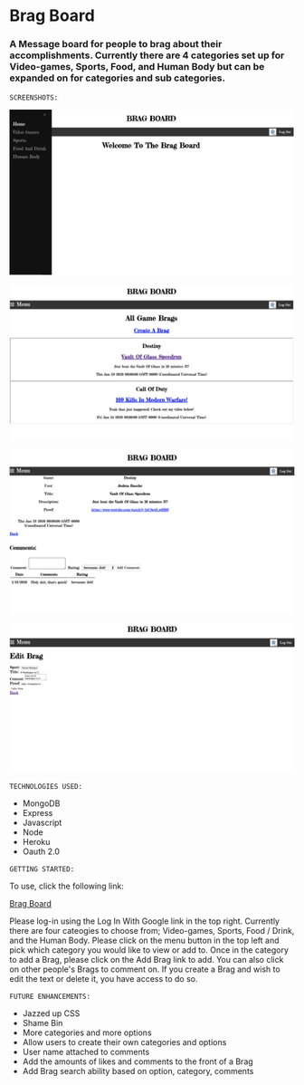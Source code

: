 # Brag Board

### A Message board for people to brag about their accomplishments. Currently there are 4 categories set up for Video-games, Sports, Food, and Human Body but can be expanded on for categories and sub categories.

```
SCREENSHOTS:
```
![ScreenShot](./assets/bragboard_home.png)

![ScreenShot](./assets/bragboard_index.png)

![ScreenShot](./assets/bragboard_show.png)

![ScreenShot](./assets/bragboard_edit.png)


```
TECHNOLOGIES USED:
```
* MongoDB
* Express
* Javascript
* Node
* Heroku
* Oauth 2.0

```
GETTING STARTED:
```
To use, click the following link:

[Brag Board](https://brag-board.herokuapp.com/)

Please log-in using the Log In With Google link in the top right. Currently there are four cateogies to choose from; Video-games, Sports, Food / Drink, and the Human Body. Please click on the menu button in the top left and pick which category you would like to view or add to. Once in the category to add a Brag, please click on the Add Brag link to add. You can also click on other people's Brags to comment on. If you create a Brag and wish to edit the text or delete it, you have access to do so. 


```
FUTURE ENHANCEMENTS:
```
* Jazzed up CSS
* Shame Bin
* More categories and more options
* Allow users to create their own categories and options
* User name attached to comments
* Add the amounts of likes and comments to the front of a Brag
* Add Brag search ability based on option, category, comments
